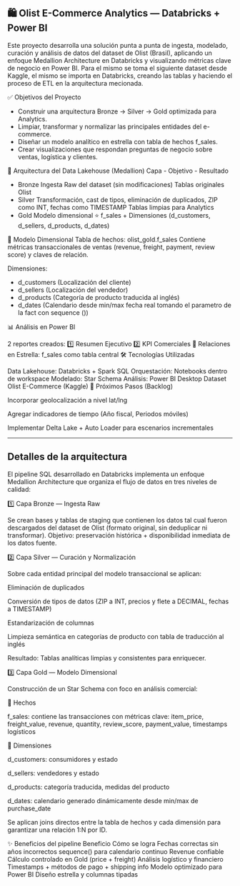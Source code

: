 ## 🛍️ Olist E-Commerce Analytics — Databricks + Power BI

Este proyecto desarrolla una solución punta a punta de ingesta, modelado, curación y análisis de datos del dataset de Olist (Brasil), aplicando un enfoque Medallion Architecture en Databricks y visualizando métricas clave de negocio en Power BI.
Para el mismo se toma el siguiente dataset desde Kaggle, el mismo se importa en Databricks, creando las tablas y haciendo el proceso de ETL en la arquitectura mecionada.

✅ Objetivos del Proyecto
- Construir una arquitectura Bronze → Silver → Gold optimizada para Analytics.
- Limpiar, transformar y normalizar las principales entidades del e-commerce.
- Diseñar un modelo analítico en estrella con tabla de hechos f_sales.
- Crear visualizaciones que respondan preguntas de negocio sobre ventas, logística y clientes.

🧱 Arquitectura del Data Lakehouse (Medallion)
Capa	- Objetivo	- Resultado
- Bronze	Ingesta Raw del dataset (sin modificaciones)	Tablas originales Olist
- Silver	Transformación, cast de tipos, eliminación de duplicados, ZIP como INT, fechas como TIMESTAMP	Tablas limpias para Analytics
- Gold	Modelo dimensional	⭐ f_sales + Dimensiones (d_customers, d_sellers, d_products, d_dates)


🧩 Modelo Dimensional
Tabla de hechos: olist_gold.f_sales
Contiene métricas transaccionales de ventas (revenue, freight, payment, review score) y claves de relación.

Dimensiones:
- d_customers (Localización del cliente)
- d_sellers (Localización del vendedor)
- d_products (Categoría de producto traducida al inglés)
- d_dates (Calendario desde min/max fecha real tomando el parametro de la fact con sequence ())


📊 Análisis en Power BI

2 reportes creados:
1️⃣ Resumen Ejecutivo
2️⃣ KPI Comerciales
📍 Relaciones en Estrella: f_sales como tabla central
🛠️ Tecnologías Utilizadas

Data Lakehouse: Databricks + Spark SQL
Orquestación: Notebooks dentro de workspace
Modelado: Star Schema
Análisis: Power BI Desktop
Dataset	Olist E-Commerce (Kaggle)
🚀 Próximos Pasos (Backlog)

Incorporar geolocalización a nivel lat/lng

Agregar indicadores de tiempo (Año fiscal, Periodos móviles)

Implementar Delta Lake + Auto Loader para escenarios incrementales


--------------------------

## Detalles de la arquitectura

El pipeline SQL desarrollado en Databricks implementa un enfoque Medallion Architecture que organiza el flujo de datos en tres niveles de calidad:

1️⃣ Capa Bronze — Ingesta Raw

Se crean bases y tablas de staging que contienen los datos tal cual fueron descargados del dataset de Olist (formato original, sin deduplicar ni transformar).
Objetivo: preservación histórica + disponibilidad inmediata de los datos fuente.

2️⃣ Capa Silver — Curación y Normalización

Sobre cada entidad principal del modelo transaccional se aplican:

Eliminación de duplicados

Conversión de tipos de datos (ZIP a INT, precios y flete a DECIMAL, fechas a TIMESTAMP)

Estandarización de columnas

Limpieza semántica en categorías de producto con tabla de traducción al inglés

Resultado: Tablas analíticas limpias y consistentes para enriquecer.

3️⃣ Capa Gold — Modelo Dimensional

Construcción de un Star Schema con foco en análisis comercial:

📌 Hechos

f_sales: contiene las transacciones con métricas clave:
item_price, freight_value, revenue, quantity, review_score, payment_value, timestamps logísticos

📌 Dimensiones

d_customers: consumidores y estado

d_sellers: vendedores y estado

d_products: categoría traducida, medidas del producto

d_dates: calendario generado dinámicamente desde min/max de purchase_date

Se aplican joins directos entre la tabla de hechos y cada dimensión para garantizar una relación 1:N por ID.

✨ Beneficios del pipeline
Beneficio	Cómo se logra
Fechas correctas sin años incorrectos	sequence() para calendario continuo
Revenue confiable	Cálculo controlado en Gold (price + freight)
Análisis logístico y financiero	Timestamps + métodos de pago + shipping info
Modelo optimizado para Power BI	Diseño estrella y columnas tipadas
